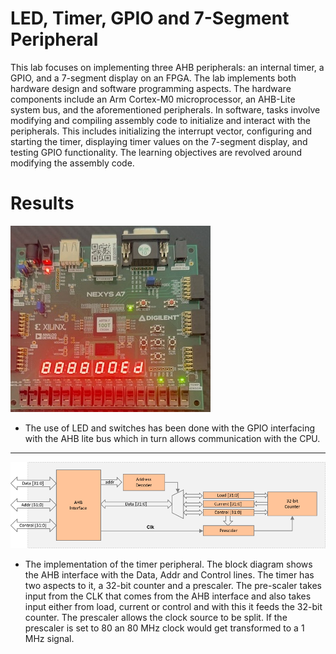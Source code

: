 # LED, Timer, GPIO and 7-Segment Peripheral 

This lab focuses on implementing three AHB peripherals: an internal timer, a GPIO, and a 7-segment display on an FPGA. 
The lab implements both hardware design and software programming aspects. 
The hardware components include an Arm Cortex-M0 microprocessor, an AHB-Lite system bus, and the aforementioned peripherals. 
In software, tasks involve modifying and compiling assembly code to initialize and interact with the peripherals. 
This includes initializing the interrupt vector, configuring and starting the timer, displaying timer values on the 7-segment display, and testing GPIO functionality. 
The learning objectives are revolved around modifying the assembly code.


# Results

![fpga_led_7seg](Images/GPIO_LED.jpeg)

- The use of LED and switches has been done with the GPIO interfacing with the AHB lite bus which in turn allows communication with the CPU.

---

<img width="600" alt="Timer_Block" src="Images/Timer_Block.png">

- The implementation of the timer peripheral.
  The block diagram shows the AHB interface with the Data, Addr and Control lines.
  The timer has two aspects to it, a 32-bit counter and a prescaler.
  The pre-scaler takes input from the CLK that comes from the AHB interface and also takes input either from load, current or control and with this it feeds the 32-bit counter.
  The prescaler allows the clock source to be split. If the prescaler is set to 80 an 80 MHz clock would get transformed to a 1 MHz signal. 
















